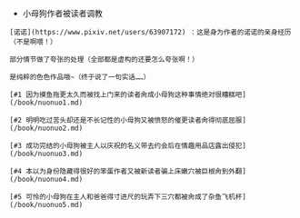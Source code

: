 *   小母狗作者被读者调教

```
[诺诺](https://www.pixiv.net/users/63907172) ：这是身为作者的诺诺的亲身经历（不是啊喂！）

部分情节做了夸张的处理（全部都是虚构的还要怎么夸张啊！）

是纯粹的色色作品哦~（终于说了一句实话……）
```

    [#1 因为摸鱼拖更太久而被找上门来的读者肏成小母狗这种事情绝对很糟糕吧](/book/nuonuo1.md)

    [#2 明明吃过苦头却还是不长记性的小母狗又被愤怒的催更读者肏得彻底屈服](/book/nuonuo2.md)

    [#3 成功完结的小母狗被主人以庆祝的名义带去约会后在情趣用品店露出侵犯](/book/nuonuo3.md)

    [#4 本以为身份隐藏得很好的笨蛋作者又被新读者骗上床嫩穴被巨根肏到外翻](/book/nuonuo4.md)

    [#5 可怜的小母狗在主人和爸爸得寸进尺的玩弄下三穴都被肏成了杂鱼飞机杯](/book/nuonuo5.md)